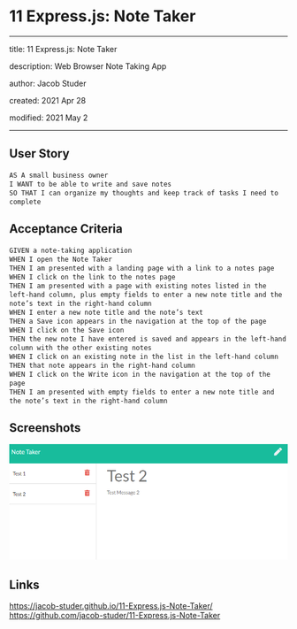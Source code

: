 # 11 Express.js: Note Taker

---

title: 11 Express.js: Note Taker

description: Web Browser Note Taking App

author: Jacob Studer

created:  2021 Apr 28

modified: 2021 May 2

---

## User Story

```
AS A small business owner
I WANT to be able to write and save notes
SO THAT I can organize my thoughts and keep track of tasks I need to complete
```


## Acceptance Criteria

```
GIVEN a note-taking application
WHEN I open the Note Taker
THEN I am presented with a landing page with a link to a notes page
WHEN I click on the link to the notes page
THEN I am presented with a page with existing notes listed in the left-hand column, plus empty fields to enter a new note title and the note’s text in the right-hand column
WHEN I enter a new note title and the note’s text
THEN a Save icon appears in the navigation at the top of the page
WHEN I click on the Save icon
THEN the new note I have entered is saved and appears in the left-hand column with the other existing notes
WHEN I click on an existing note in the list in the left-hand column
THEN that note appears in the right-hand column
WHEN I click on the Write icon in the navigation at the top of the page
THEN I am presented with empty fields to enter a new note title and the note’s text in the right-hand column
```

## Screenshots
![screenshot-1](https://raw.githubusercontent.com/jacob-studer/11-Express.js-Note-Taker/main/public/assets/images/Capture.PNG)

## Links
https://jacob-studer.github.io/11-Express.js-Note-Taker/
https://github.com/jacob-studer/11-Express.js-Note-Taker